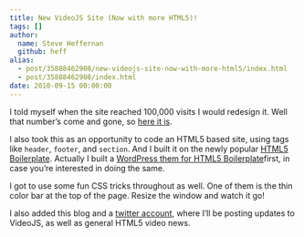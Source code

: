 ```yaml
---
title: New VideoJS Site (Now with more HTML5)!
tags: []
author:
  name: Steve Heffernan
  github: heff
alias:
  - post/35888462908/new-videojs-site-now-with-more-html5/index.html
  - post/35888462908/index.html
date: 2010-09-15 00:00:00
---
```


I told myself when the site reached 100,000 visits I would redesign it. Well that number&rsquo;s come and gone, so [here it is](http://videojs.com).

I also took this as an opportunity to code an HTML5 based site, using tags like `header`, `footer`, and `section`. And I built it on the newly popular [HTML5 Boilerplate](http://html5boilerplate.com/). Actually I built a [WordPress them for HTML5 Boilerplate](http://github.com/zencoder/html5-boilerplate-for-wordpress)first, in case you&rsquo;re interested in doing the same.

I got to use some fun CSS tricks throughout as well. One of them is the thin color bar at the top of the page. Resize the window and watch it go!

I also added this blog and a [twitter account](http://twitter.com/videojs), where I&rsquo;ll be posting updates to VideoJS, as well as general HTML5 video news.
